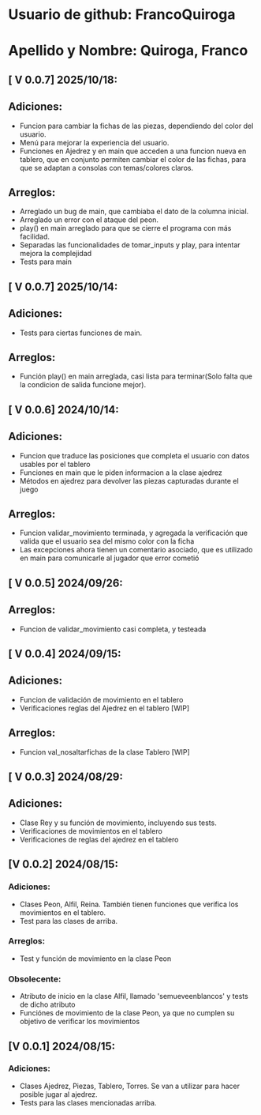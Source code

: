 # Usuario de github: FrancoQuiroga
# Apellido y Nombre: Quiroga, Franco
## [ V 0.0.7] 2025/10/18:
## Adiciones:
- Funcion para cambiar la fichas de las piezas, dependiendo del color del usuario.
- Menú para mejorar la experiencia del usuario.
- Funciones en Ajedrez y en main que acceden a una funcion nueva en tablero, que en conjunto permiten cambiar el color de las fichas, para que se adaptan a consolas con temas/colores claros.
## Arreglos:
- Arreglado un bug de main, que cambiaba el dato de la columna inicial.
- Arreglado un error con el ataque del peon.
- play() en main arreglado para que se cierre el programa con más facilidad.
- Separadas las funcionalidades de tomar_inputs y play, para intentar mejora la complejidad
- Tests para main

## [ V 0.0.7] 2025/10/14:
## Adiciones:
- Tests para ciertas funciones de main.
## Arreglos:
- Función play() en main arreglada, casi lista para terminar(Solo falta que la condicion de salida funcione mejor).
## [ V 0.0.6] 2024/10/14:
## Adiciones:
- Funcion que traduce las posiciones que completa el usuario
con datos usables por el tablero
- Funciones en main que le piden informacion a la clase ajedrez
- Métodos en ajedrez para devolver las piezas capturadas durante el juego

## Arreglos:
- Funcion validar_movimiento terminada, y agregada la verificación
que valida que el usuario sea del mismo color con la ficha
- Las excepciones ahora tienen un comentario asociado, que es utilizado en main para comunicarle al jugador que error cometió

## [ V 0.0.5] 2024/09/26:
## Arreglos:
- Funcion de validar_movimiento casi completa, y testeada

##  [ V 0.0.4] 2024/09/15:
## Adiciones:
- Funcion de validación de movimiento en el tablero
- Verificaciones reglas del Ajedrez en el tablero [WIP]
## Arreglos:
- Funcion val_nosaltarfichas de la clase Tablero [WIP]

##  [ V 0.0.3] 2024/08/29:
## Adiciones:
- Clase Rey y su función de movimiento, incluyendo sus tests.
- Verificaciones de movimientos en el tablero
- Verificaciones de reglas del ajedrez en el tablero


##  [V 0.0.2] 2024/08/15:
### Adiciones:
- Clases Peon, Alfil, Reina. También tienen funciones 
que verifica los movimientos en el tablero.
- Test para las clases de arriba.

### Arreglos:
- Test y función de movimiento en la clase Peon 

### Obsolecente:
- Atributo de inicio en la clase Alfil, llamado 'semueveenblancos'
y tests de dicho atributo
- Funciónes de movimiento de la clase Peon, ya que no cumplen su
objetivo de verificar los movimientos

## [V 0.0.1] 2024/08/15:

### Adiciones: 
- Clases Ajedrez, Piezas, Tablero, Torres. Se van a utilizar para 
hacer posible jugar al ajedrez.
- Tests para las clases mencionadas arriba.